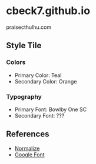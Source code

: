 # cbeck7.github.io
praisecthulhu.com


## Style Tile
### Colors
* Primary Color: Teal
* Secondary Color: Orange

### Typography
* Primary Font: Bowlby One SC
* Secondary Font: ???

## References
* [Normalize](https://necolas.github.io/normalize.css/)
* [Google Font](https://fonts.google.com)
